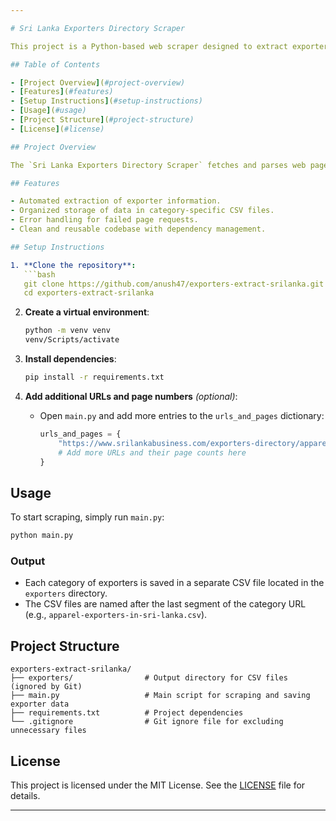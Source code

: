 ```yaml
---

# Sri Lanka Exporters Directory Scraper

This project is a Python-based web scraper designed to extract exporter information from the [Sri Lanka Business Exporters Directory](https://www.srilankabusiness.com/exporters-directory/). The scraped data is saved in CSV format, organized by the type of exporters.

## Table of Contents

- [Project Overview](#project-overview)
- [Features](#features)
- [Setup Instructions](#setup-instructions)
- [Usage](#usage)
- [Project Structure](#project-structure)
- [License](#license)

## Project Overview

The `Sri Lanka Exporters Directory Scraper` fetches and parses web pages from the Exporters Directory, collecting exporter names across multiple pages. The exporter names are saved in separate CSV files, based on their directory categories. The script is modular, allowing additional URLs and page numbers to be easily added to the scraping pipeline.

## Features

- Automated extraction of exporter information.
- Organized storage of data in category-specific CSV files.
- Error handling for failed page requests.
- Clean and reusable codebase with dependency management.

## Setup Instructions

1. **Clone the repository**:
   ```bash
   git clone https://github.com/anush47/exporters-extract-srilanka.git
   cd exporters-extract-srilanka
   ```

2. **Create a virtual environment**:
   ```bash
   python -m venv venv
   venv/Scripts/activate
   ```

3. **Install dependencies**:
   ```bash
   pip install -r requirements.txt
   ```

4. **Add additional URLs and page numbers** *(optional)*:
   - Open `main.py` and add more entries to the `urls_and_pages` dictionary:
     ```python
     urls_and_pages = {
         "https://www.srilankabusiness.com/exporters-directory/apparel-exporters-in-sri-lanka": 14,
         # Add more URLs and their page counts here
     }
     ```

## Usage

To start scraping, simply run `main.py`:
```bash
python main.py
```

### Output
- Each category of exporters is saved in a separate CSV file located in the `exporters` directory.
- The CSV files are named after the last segment of the category URL (e.g., `apparel-exporters-in-sri-lanka.csv`).

## Project Structure

```plaintext
exporters-extract-srilanka/
├── exporters/                # Output directory for CSV files (ignored by Git)
├── main.py                   # Main script for scraping and saving exporter data
├── requirements.txt          # Project dependencies
└── .gitignore                # Git ignore file for excluding unnecessary files
```

## License

This project is licensed under the MIT License. See the [LICENSE](LICENSE) file for details.

---
```

